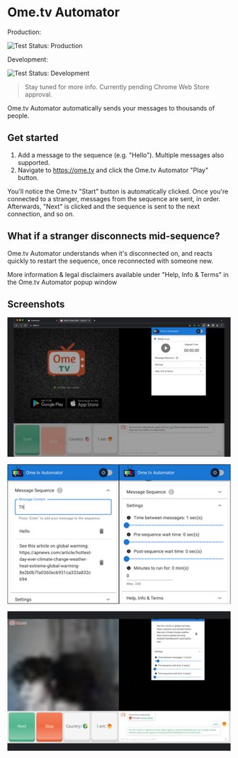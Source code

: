 # Ome.tv Automator

Production:

![Test Status: Production](https://github.com/mstephen19/ome-automator/actions/workflows/run_tests.yaml/badge.svg?branch=main)

Development:

![Test Status: Development](https://github.com/mstephen19/ome-automator/actions/workflows/run_tests.yaml/badge.svg?branch=develop)

> Stay tuned for more info. Currently pending Chrome Web Store approval.

Ome.tv Automator automatically sends your messages to thousands of people.

## Get started

1. Add a message to the sequence (e.g. "Hello"). Multiple messages also supported.
2. Navigate to <https://ome.tv> and click the Ome.tv Automator "Play" button.

You'll notice the Ome.tv "Start" button is automatically clicked. Once you're connected to a stranger, messages from the sequence are sent, in order. Afterwards, "Next" is clicked and the sequence is sent to the next connection, and so on.

## What if a stranger disconnects mid-sequence?

Ome.tv Automator understands when it's disconnected on, and reacts quickly to restart the sequence, once reconnected with someone new.

More information & legal disclaimers available under "Help, Info & Terms" in the Ome.tv Automator popup window

## Screenshots

![Image](./assets/screenshot-1.png)

![Image](./assets/screenshot-2.png)

![Image](./assets/screenshot-3.png)
